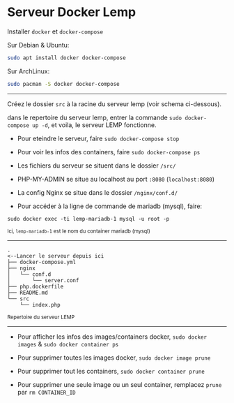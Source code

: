 # Serveur Docker Lemp

Installer `docker` et `docker-compose`

Sur Debian & Ubuntu:
```bash
sudo apt install docker docker-compose
```

Sur ArchLinux:
```bash
sudo pacman -S docker docker-compose
```

<hr>

Créez le dossier `src` à la racine du serveur lemp (voir schema ci-dessous).

dans le repertoire du serveur lemp, entrer la commande `sudo docker-compose up -d`, et voila, le serveur LEMP fonctionne.

- Pour eteindre le serveur, faire `sudo docker-compose stop`

- Pour voir les infos des containers, faire `sudo docker-compose ps`

- Les fichiers du serveur se situent dans le dossier `/src/`

- PHP-MY-ADMIN se situe au localhost au port `:8080` (`localhost:8080`)

- La config Nginx se situe dans le dossier `/nginx/conf.d/`

- Pour accéder à la ligne de commande de mariadb (mysql), faire:
```
sudo docker exec -ti lemp-mariadb-1 mysql -u root -p
```
<sub>Ici, `lemp-mariadb-1` est le nom du container mariadb (mysql)</sup>

<hr>

```
.                                                                       <--Lancer le serveur depuis ici
├── docker-compose.yml
├── nginx
│   └── conf.d
│       └── server.conf
├── php.dockerfile
├── README.md
└── src
    └── index.php
```
<sub>Repertoire du serveur LEMP</sub>

<hr>

- Pour afficher les infos des images/containers docker, `sudo docker images` & `sudo docker container ps`

- Pour supprimer toutes les images docker, `sudo docker image prune`

- Pour supprimer tout les containers, `sudo docker container prune`

- Pour supprimer une seule image ou un seul container, remplacez `prune` par `rm CONTAINER_ID`


